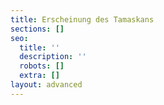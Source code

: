 ```yaml
---
title: Erscheinung des Tamaskans
sections: []
seo:
  title: ''
  description: ''
  robots: []
  extra: []
layout: advanced
---
```

